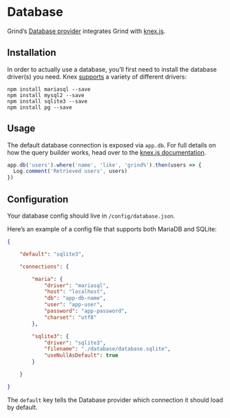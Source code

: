 # Database
Grind’s [Database provider](https://github.com/grindjs/db) integrates Grind with [knex.js](http://knexjs.org).

## Installation
In order to actually use a database, you’ll first need to install the database driver(s) you need.  Knex [supports](http://knexjs.org/#Installation-node) a variety of different drivers:

```shell
npm install mariasql --save
npm install mysql2 --save
npm install sqlite3 --save
npm install pg --save
```

## Usage
The default database connection is exposed via `app.db`.  For full details on how the query builder works, head over to the [knex.js documentation](http://knexjs.org).

```js
app.db('users').where('name', 'like', 'grind%').then(users => {
  Log.comment('Retrieved users', users)
})
```

## Configuration
Your database config should live in `/config/database.json`.

Here’s an example of a config file that supports both MariaDB and SQLite:
```json
{

	"default": "sqlite3",

	"connections": {

		"maria": {
			"driver": "mariasql",
			"host": "localhost",
			"db": "app-db-name",
			"user": "app-user",
			"password": "app-password",
			"charset": "utf8"
		},

		"sqlite3": {
			"driver": "sqlite3",
			"filename": "./database/database.sqlite",
			"useNullAsDefault": true
		}

	}

}
```

The `default` key tells the Database provider which connection it should load by default.
